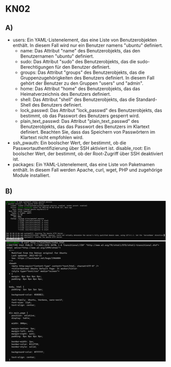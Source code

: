 # KN02

## A)
<ul>
<li>users: Ein YAML-Listenelement, das eine Liste von Benutzerobjekten enthält. In diesem Fall wird nur ein Benutzer namens "ubuntu" definiert.
<ul>
<li>name: Das Attribut "name" des Benutzerobjekts, das den Benutzernamen "ubuntu" definiert.
<li>sudo: Das Attribut "sudo" des Benutzerobjekts, das die sudo-Berechtigungen für den Benutzer definiert.
<li>groups: Das Attribut "groups" des Benutzerobjekts, das die Gruppenzugehörigkeiten des Benutzers definiert. In diesem Fall gehört der Benutzer zu den Gruppen "users" und "admin".
<li>home: Das Attribut "home" des Benutzerobjekts, das das Heimatverzeichnis des Benutzers definiert.
<li>shell: Das Attribut "shell" des Benutzerobjekts, das die Standard-Shell des Benutzers definiert.
<li>lock_passwd: Das Attribut "lock_passwd" des Benutzerobjekts, das bestimmt, ob das Passwort des Benutzers gesperrt wird.
<li>plain_text_passwd: Das Attribut "plain_text_passwd" des Benutzerobjekts, das das Passwort des Benutzers im Klartext definiert. Beachten Sie, dass das Speichern von Passwörtern im Klartext nicht empfohlen wird.
</ul>
<li>ssh_pwauth: Ein boolscher Wert, der bestimmt, ob die Passwortauthentifizierung über SSH aktiviert ist.
disable_root: Ein boolscher Wert, der bestimmt, ob der Root-Zugriff über SSH deaktiviert ist.
<li>packages: Ein YAML-Listenelement, das eine Liste von Paketnamen enthält. In diesem Fall werden Apache, curl, wget, PHP und zugehörige Module installiert.
</ul>

## B)
![Image](B1.png)
![Image](B2.png)